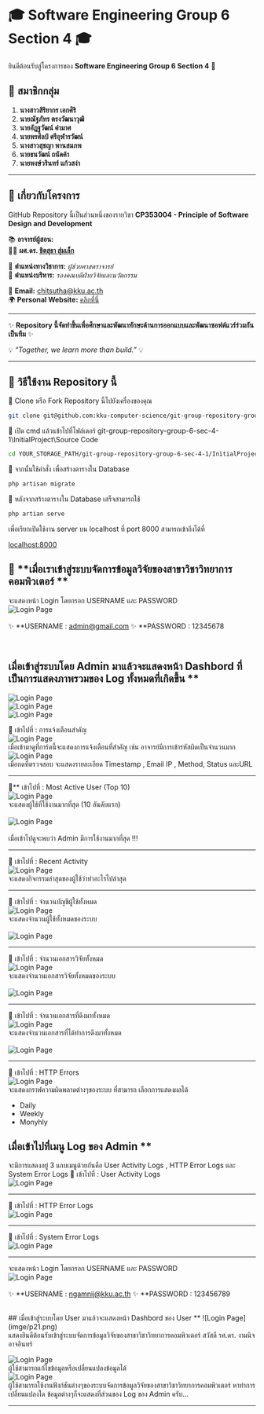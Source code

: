 # 🎓 **Software Engineering Group 6 Section 4** 🎓  

ยินดีต้อนรับสู่โครงการของ **Software Engineering Group 6 Section 4** 🚀  

## 👥 **สมาชิกกลุ่ม**  
1. **นางสาวสิริยากร เอกศิริ**  
2. **นายณัฐภัทร ตรงวัฒนาวุฒิ**  
3. **นายอัฏฐวัฒน์ คำมาศ**  
4. **นายพรศิลป์ ศรีอุฬารวัฒน์**  
5. **นางสาวสุชญา พานสมภพ**  
6. **นายธนวัฒน์ ถนัดค้า**  
7. **นายพงษ์วรินทร์ แก้วสง่า**  

---  

## 📌 **เกี่ยวกับโครงการ**  
GitHub Repository นี้เป็นส่วนหนึ่งของรายวิชา **CP353004 - Principle of Software Design and Development**  

📚 **อาจารย์ผู้สอน:**  
👨‍🏫 **ผศ.ดร. [ชิตสุธา สุ่มเล็ก](https://scholar.google.co.th/citations?user=ghQ1lTAAAAAJ&hl=en)**  

📌 **ตำแหน่งทางวิชาการ:** *ผู้ช่วยศาสตราจารย์*  
📌 **ตำแหน่งบริหาร:** *รองคณบดีฝ่ายวิจัยและนวัตกรรม*  

📧 **Email:** [chitsutha@kku.ac.th](mailto:chitsutha@kku.ac.th)  
🌍 **Personal Website:** [คลิกที่นี่](https://sites.google.com/a/kku.ac.th/chitsuthasoomlek)  

---

✨ **Repository นี้จัดทำขึ้นเพื่อศึกษาและพัฒนาทักษะด้านการออกแบบและพัฒนาซอฟต์แวร์ร่วมกันเป็นทีม** ✨  

💡 *“Together, we learn more than build.”* 💡  

---

## 📌 **วิธีใช้งาน Repository นี้**  
🔹 Clone หรือ Fork Repository นี้ไปยังเครื่องของคุณ  
```sh
git clone git@github.com:kku-computer-science/git-group-repository-group-6-sec-4-1.git
```
🔹 เปิด cmd แล้วแข้าไปที่โฟล์เดอร์ git-group-repository-group-6-sec-4-1\InitialProject\Source Code

```sh
cd YOUR_STORAGE_PATH/git-group-repository-group-6-sec-4-1/InitialProject/Source Code
```

🔹 จากนั้นใช้คำสั่ง เพื่อสร้างตารางใน Database
```sh
php artisan migrate
```

🔹 หลังจากสร้างตารางใน Database เสร็จสามารถใช้
```sh
php artian serve 
```
เพื่อเรียกเปิดใช้งาน server บน localhost ที่ port 8000 สามารถเข้าถึงได้ที่

[localhost:8000](https://localhost:8000/)

## 📌 **เมื่อเราเข้าสู่ระบบจัดการข้อมูลวิจัยของสาขาวิชาวิทยาการคอมพิวเตอร์ **  
จะแสดงหน้า Login โดยกรอก
USERNAME และ PASSWORD <br>
![Login Page](imge/p1.png) <br>
<br>
✨ **USERNAME : admin@gmail.com
✨ **PASSWORD : 12345678

<br>

## เมื่อเข้าสู่ระบบโดย Admin มาแล้วจะแสดงหน้า Dashbord ที่เป็นการแสดงภาพรวมของ Log ทั้งหมดที่เกิดขึ้น **
![Login Page](imge/p2.png) <br>
![Login Page](imge/p3.png) <br>
![Login Page](imge/p4.png) <br>


🔹 เข้าไปที่ :  การแจ้งเตือนสำคัญ <br>
![Login Page](imge/p11.png) <br>
เมื่อเข้ามาดูที่การ์ดนี้จะแสดงการแจ้งเตือนที่สำคัญ เช่น อาจารย์มีการเข้ารหัสผิดเป็นจำนวนมาก <br>
![Login Page](imge/p12.png) <br>
เมื่อกดที่ตรวจสอบ จะแสดงรายละเอียด Timestamp ,	Email	IP , Method,	Status และURL

-  -  -

🔹** เข้าไปที่ :  Most Active User (Top 10) <br>
![Login Page](imge/p5.png) <br>
จะแสดงผู้ใช้ที่ใช้งานมากที่สุด (10 อันดับแรก)<br>
<br>
![Login Page](imge/p14.png) <br>
<br>
เมื่อเข้าไปดูจะพบว่า Admin มีการใช้งานมากที่สุด !!!
-  -  -

🔹 เข้าไปที่ :  Recent Activity <br>
![Login Page](imge/p6.png) <br>
จะแสดงกิจกรรมล่าสุดของผู้ใช้ว่าทำอะไรไปล่าสุด <br>


-  -  -

🔹 เข้าไปที่ :  จำนวนบัญชีผู้ใช้ทั้งหมด <br>
![Login Page](imge/p7.png) <br>
จะแสดงจำนวนผู้ใช้ทั้งหมดของระบบ <br>
<br>
![Login Page](imge/p15.png) <br>
-  -  -

🔹 เข้าไปที่ :  จำนวนเอกสารวิจัยทั้งหมด <br>
![Login Page](imge/p8.png) <br>
จะแสดงจำนวนเอกสารวิจัยทั้งหมดของระบบ <br>
<br>
![Login Page](imge/p16.png) <br>
-  -  -

🔹 เข้าไปที่ :  จำนวนเอกสารที่ดึงมาทั้งหมด <br>
![Login Page](imge/p9.png) <br>
จะแสดงจำนวนเอกสารที่ได้ทำการดึงมาทั้งหมด <br>
<br>
![Login Page](imge/p17.png) <br>
-  -  -

🔹 เข้าไปที่ :   HTTP Errors <br>
![Login Page](imge/p10.png) <br>
จะแสดงกราฟความผิดพลาดต่างๆของระบบ ที่สามารถ เลือกการแสดงผลได้ 
- Daily
- Weekly
- Monyhly

## เมื่อเข้าไปที่เมนู Log ของ Admin ** <br>
จะมีการแสดงอยู่ 3 แถบเมนูด้วยกันคือ User Activity Logs , HTTP Error Logs และ System Error Logs
🔹 เข้าไปที่ :   User Activity Logs <br>
![Login Page](imge/p18.png) <br>

- - -

🔹 เข้าไปที่ :   HTTP Error Logs <br>
![Login Page](imge/p19.png) <br>

- - -

🔹 เข้าไปที่ :   System Error Logs <br>
![Login Page](imge/p20.png) <br>

- - -

จะแสดงหน้า Login โดยกรอก
USERNAME และ PASSWORD <br>
![Login Page](imge/p1.png) <br>
<br>
✨ **USERNAME : ngamnij@kku.ac.th
✨ **PASSWORD : 123456789

<br>
## เมื่อเข้าสู่ระบบโดย User มาแล้วจะแสดงหน้า Dashbord ของ User **
![Login Page](imge/p21.png) <br>
แสดงยินดีต้อนรับเข้าสู่ระบบจัดการข้อมูลวิจัยของสาขาวิชาวิทยาการคอมพิวเตอร์
สวัสดี รศ.ดร. งามนิจ อาจอินทร์
<br>

![Login Page](imge/p22.png) <br>
ผู้ใช้สามารถแก้ไขข้อมูลหรือเปลี่ยนแปลงข้อมูลได้
<br>
![Login Page](imge/p23.png) <br>
ผู้ใช้สามารถใช้งานฟังก์ชันต่างๆของระบบจัดการข้อมูลวิจัยของสาขาวิชาวิทยาการคอมพิวเตอร์ หาทำการเปลี่ยนแปลงใด ข้อมูลต่างๆก็จะแสดงที่ส่วนของ Log ของ Admin ครับ... <br>

***
